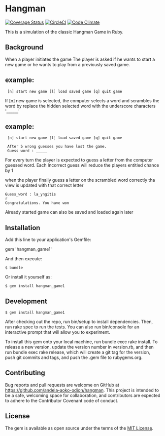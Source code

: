
# Hangman
[![Coverage Status](https://coveralls.io/repos/andela-aoko-odion/hangman/badge.svg?branch=master&service=github)](https://coveralls.io/github/andela-aoko-odion/hangman?branch=master)
[![CircleCI](https://circleci.com/gh/andrew-oko-odion/hangman/tree/master.svg?style=svg)](https://circleci.com/gh/andrew-oko-odion/hangman/tree/master)
[![Code Climate](https://codeclimate.com/github/andrew-oko-odion/hangman/badges/gpa.svg)](https://codeclimate.com/github/andrew-oko-odion/hangman)


This is a simulation of the classic Hangman Game in Ruby.

## Background
When a player initiates the game
The player is asked if he wants to start a new game or he wants to play from a previously saved game.
## example:
	 [n] start new game [l] load saved game [q] quit game

If [n] new game is selected, the computer selects a word
and scrambles the word by replace the hidden selected word with the underscore characters  '______'

## example:
	 [n] start new game [l] load saved game [q] quit game

	 After 5 wrong guesses you have lost the game.
 	 Guess word : _____

For every turn the player is expected to guess a letter
from the computer guessed word.
Each Incorrect guess will reduce the players entitled chance by 1

when the player finally guess a letter on the scrambled word correctly
tha view is updated with that correct letter

	Guess_word : la_yngitis
	r
	Congratulations. You have won

Already started game can also be saved and loaded again later

## Installation

Add this line to your application's Gemfile:

gem 'hangman_game1'


And then execute:

    $ bundle

Or install it yourself as:

    $ gem install hangman_game1

## Development

	$ gem install hangman_game1

After checking out the repo, run bin/setup to install dependencies. Then, run rake spec to run the tests. You can also run bin/console for an interactive prompt that will allow you to experiment.

To install this gem onto your local machine, run bundle exec rake install. To release a new version, update the version number in version.rb, and then run bundle exec rake release, which will create a git tag for the version, push git commits and tags, and push the .gem file to rubygems.org.

## Contributing
Bug reports and pull requests are welcome on GitHub at https://github.com/andela-aoko-odion/hangman. This project is intended to be a safe, welcoming space for collaboration, and contributors are expected to adhere to the Contributor Covenant code of conduct.
## License

The gem is available as open source under the terms of the [MIT License](http://opensource.org/licenses/MIT).
